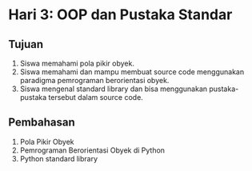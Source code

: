 # Hari 3: OOP dan Pustaka Standar
## Tujuan
1. Siswa memahami pola pikir obyek.
2. Siswa memahami dan mampu membuat source code menggunakan paradigma pemrograman berorientasi obyek.
3. Siswa mengenal standard library dan bisa menggunakan pustaka-pustaka tersebut dalam source code.

## Pembahasan
1. Pola Pikir Obyek
2. Pemrograman Berorientasi Obyek di Python
3. Python standard library
